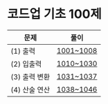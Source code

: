 # 코드업 기초 100제

| 문제          | 풀이                                                                      |
| ------------- | ------------------------------------------------------------------------- |
| (1) 출력      | [1001~1008](https://github.com/kkimke/Algorithm/tree/master/Codeup/src_1) |
| (2) 입출력    | [1010~1030](https://github.com/kkimke/Algorithm/tree/master/Codeup/src_2) |
| (3) 출력 변환 | [1031~1037](https://github.com/kkimke/Algorithm/tree/master/Codeup/src_3) |
| (4) 산술 연산 | [1038~1046](https://github.com/kkimke/Algorithm/tree/master/Codeup/src_4) |
